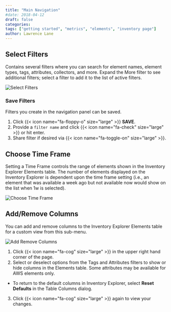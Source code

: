 ```yaml
---
title: "Main Navigation"
#date: 2018-04-12
draft: false
categories:
tags: ["getting started", "metrics", "elements", "inventory page"]
author: Lawrence Lane
---
```


## Select Filters
Contains several filters where you can search for element names, element types, tags, attributes, collectors, and more. Expand the More filter to see additional filters; select a filter to add it to the list of active filters.

![Select Filters](/images/inventory-main-navigation/select-filters.png)

### Save Filters
Filters you create in the navigation panel can be saved.

1. Click {{< icon name="fa-floppy-o" size="large" >}} **SAVE**.
2. Provide a `filter name` and click {{< icon name="fa-check" size="large" >}} or hit enter.
3. Share filter if desired via {{< icon name="fa-toggle-on" size="large" >}}.

## Choose Time Frame
Setting a Time Frame controls the range of elements shown in the Inventory Explorer Elements table. The number of elements displayed on the Inventory Explorer is dependent upon the time frame setting (i.e., an element that was available a week ago but not available now would show on the list when 1w is selected).

![Choose Time Frame](/images/inventory-main-navigation/choose-time-frame.png)

## Add/Remove Columns
You can add and remove columns to the Inventory Explorer Elements table for a custom view from this sub-menu.

![Add Remove Columns](/images/inventory-main-navigation/add-remove-columns.png)

1. Click {{< icon name="fa-cog" size="large" >}} in the upper right hand corner of the page.
2. Select or deselect options from the Tags and Attributes filters to show or hide columns in the Elements table. Some attributes may be available for AWS elements only.
  - To return to the default columns in Inventory Explorer, select **Reset Defaults** in the Table Columns dialog.
3. Click {{< icon name="fa-cog" size="large" >}} again to view your changes.



[1]: adfa
[2]: /data-visualization/metrics
